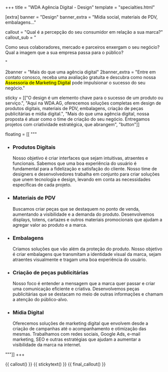+++
title = "WDA Agência Digital - Design"
template = "specialties.html"

[extra]
banner = "Design"
banner_extra = "Mídia social, materiais de PDV, embalagens..."

callout = "Qual é a percepção do seu consumidor em relação a sua marca?"
callout_sub = "<p>Como seus colaboradores, mercado e parceiros enxergam o seu negócio? Qual a imagem que a sua empresa passa para o público?</p>"

2banner = "Mais do que uma agência digital"
2banner_extra = "Entre em contato conosco, receba uma avaliação gratuita e descubra como nossa <mark>Assessoria de Marketing Digital</mark> pode impulsionar o sucesso do seu negócio."


sticky = [["O design é um elemento chave para o sucesso de um produto ou serviço.", 
"Aqui na WDA.AG, oferecemos soluções completas em design de produtos digitais, materiais de PDV, embalagens, criação de peças publicitárias e mídia digital.", 
"Mais do que uma agência digital, nossa proposta é atuar como o time de criação do seu negócio. Entregamos projetos com criatividade estratégica, que abrangem", 
"button"]]


floating = [[
"""
<ul>
  <li><h3>Produtos Digitais</h3> Nosso objetivo é criar interfaces que sejam intuitivas, atraentes e funcionais. Sabemos que uma boa experiência do usuário é fundamental para a fidelização e satisfação do cliente. Nosso time de designers e desenvolvedores trabalha em conjunto para criar soluções que unem tecnologia e design, levando em conta as necessidades específicas de cada projeto.</li>
  <li><h3>Materiais de PDV</h3> Buscamos criar peças que se destaquem no ponto de venda, aumentando a visibilidade e a demanda do produto. Desenvolvemos displays, totens, cartazes e outros materiais promocionais que ajudam a agregar valor ao produto e a marca.</li>
  <li><h3>Embalagens</h3> Criamos soluções que vão além da proteção do produto. Nosso objetivo é criar embalagens que transmitam a identidade visual da marca, sejam atraentes visualmente e tragam uma boa experiência do usuário.</li>
  <li><h3>Criação de peças publicitárias</h3> Nosso foco é entender a mensagem que a marca quer passar e criar uma comunicação eficiente e criativa. Desenvolvemos peças publicitárias que se destacam no meio de outras informações e chamam a atenção do público-alvo.</li>
  <li><h3>Mídia Digital</h3> Oferecemos soluções de marketing digital que envolvem desde a criação de campanhas até o acompanhamento e otimização das mesmas. Trabalhamos com redes sociais, Google Ads, e-mail marketing, SEO e outras estratégias que ajudam a aumentar a visibilidade da marca na internet.</li>
</ul>
"""]]
+++

{{ callout() }}
{{ stickytext() }}
{{ final_callout() }}
